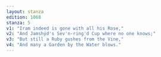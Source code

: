 ```yaml
---
layout: stanza
edition: 1868
stanza: 5
v1: "Iram indeed is gone with all his Rose,"
v2: "And Jamshýd's Sev'n-ring'd Cup where no one knows;"
v3: "But still a Ruby gushes from the Vine,"
v4: "And many a Garden by the Water blows."
---
```

